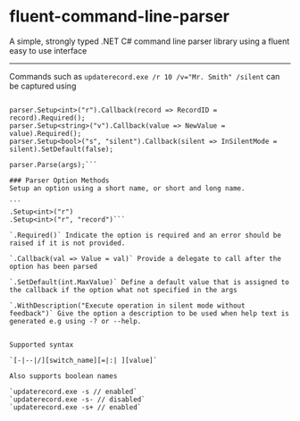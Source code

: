 fluent-command-line-parser
==========================
A simple, strongly typed .NET C# command line parser library using a fluent easy to use interface

***

Commands such as `updaterecord.exe /r 10 /v="Mr. Smith" /silent` can be captured using

````var parser = new FluentCommandLineParser();
   
parser.Setup<int>("r").Callback(record => RecordID = record).Required();
parser.Setup<string>("v").Callback(value => NewValue = value).Required();
parser.Setup<bool>("s", "silent").Callback(silent => InSilentMode = silent).SetDefault(false);
   
parser.Parse(args);```

### Parser Option Methods
Setup an option using a short name, or short and long name.

```
.Setup<int>("r")
.Setup<int>("r", "record")```

`.Required()` Indicate the option is required and an error should be raised if it is not provided.

`.Callback(val => Value = val)` Provide a delegate to call after the option has been parsed

`.SetDefault(int.MaxValue)` Define a default value that is assigned to the callback if the option what not specified in the args

`.WithDescription("Execute operation in silent mode without feedback")` Give the option a description to be used when help text is generated e.g using -? or --help.


Supported syntax

`[-|--|/][switch_name][=|:| ][value]`

Also supports boolean names

`updaterecord.exe -s // enabled`
`updaterecord.exe -s- // disabled`
`updaterecord.exe -s+ // enabled`